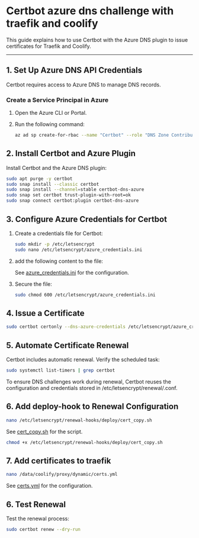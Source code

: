 # Certbot azure dns challenge with traefik and coolify

This guide explains how to use Certbot with the Azure DNS plugin to issue certificates for Traefik and Coolify.

---

## 1. Set Up Azure DNS API Credentials

Certbot requires access to Azure DNS to manage DNS records.

### Create a Service Principal in Azure

1. Open the Azure CLI or Portal.
2. Run the following command:

   ```bash
   az ad sp create-for-rbac --name "Certbot" --role "DNS Zone Contributor" --scope "/subscriptions/<your_subscription_id>/resourceGroups/<your_resource_group>/providers/Microsoft.Network/dnsZones/<your_dns_zone>"`
   ```

## 2. Install Certbot and Azure Plugin

Install Certbot and the Azure DNS plugin:

```bash
sudo apt purge -y certbot
sudo snap install --classic certbot
sudo snap install --channel=stable certbot-dns-azure
sudo snap set certbot trust-plugin-with-root=ok
sudo snap connect certbot:plugin certbot-dns-azure
```

## 3. Configure Azure Credentials for Certbot

1. Create a credentials file for Certbot:

   ```bash
   sudo mkdir -p /etc/letsencrypt
   sudo nano /etc/letsencrypt/azure_credentials.ini
   ```

2. add the following content to the file:

   See [azure_credentials.ini](azure_credentials.ini) for the configuration.

3. Secure the file:

   ```bash
   sudo chmod 600 /etc/letsencrypt/azure_credentials.ini
   ```

## 4. Issue a Certificate

```bash
sudo certbot certonly --dns-azure-credentials /etc/letsencrypt/azure_credentials.ini -d *.joranslingerland.com
```

## 5. Automate Certificate Renewal

Certbot includes automatic renewal. Verify the scheduled task:

```bash
sudo systemctl list-timers | grep certbot
```

To ensure DNS challenges work during renewal, Certbot reuses the configuration and credentials stored in /etc/letsencrypt/renewal/<your-domain>.conf.

## 6. Add deploy-hook to Renewal Configuration

```bash
nano /etc/letsencrypt/renewal-hooks/deploy/cert_copy.sh
```

See [cert_copy.sh](cert_copy.sh) for the script.

```bash
chmod +x /etc/letsencrypt/renewal-hooks/deploy/cert_copy.sh
```

## 7. Add certificates to traefik

```bash
nano /data/coolify/proxy/dynamic/certs.yml
```

See [certs.yml](certs.yml) for the configuration.

## 6. Test Renewal

Test the renewal process:

```bash
sudo certbot renew --dry-run
```
